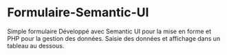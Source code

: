 # Formulaire-Semantic-UI
  Simple formulaire Développé avec Semantic UI pour la mise en forme et PHP pour la gestion des données.  Saisie des données et affichage dans un tableau au dessous.
